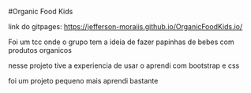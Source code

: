 #Organic Food Kids

 link do gitpages: https://jefferson-moraiis.github.io/OrganicFoodKids.io/

Foi um tcc onde o grupo tem a ideia de fazer papinhas de bebes com produtos organicos

nesse projeto tive a experiencia de usar o aprendi com bootstrap e css 

foi um projeto pequeno mais aprendi bastante 

